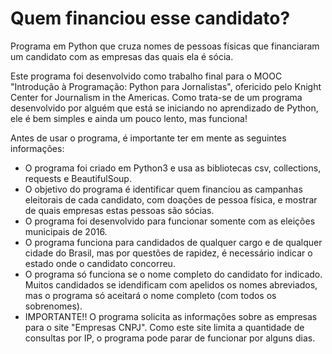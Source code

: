 # Quem financiou esse candidato?
Programa em Python que cruza nomes de pessoas físicas que financiaram um candidato com as empresas das quais ela é sócia.

Este programa foi desenvolvido como trabalho final para o MOOC "Introdução à Programação: Python para Jornalistas", ofericido pelo Knight Center for Journalism in the Americas.
Como trata-se de um programa desenvolvido por alguém que está se iniciando no aprendizado de Python, ele é bem simples e ainda um pouco lento, mas funciona!

Antes de usar o programa, é importante ter em mente as seguintes informações:
- O programa foi criado em Python3 e usa as bibliotecas csv, collections, requests e BeautifulSoup.
- O objetivo do programa é identificar quem financiou as campanhas eleitorais de cada candidato, com doações de pessoa física, e mostrar de quais empresas estas pessoas são sócias.
- O programa foi desenvolvido para funcionar somente com as eleições municipais de 2016.
- O programa funciona para candidados de qualquer cargo e de qualquer cidade do Brasil, mas por questões de rapidez, é necessário indicar o estado onde o candidato concorreu.
- O programa só funciona se o nome completo do candidato for indicado. Muitos candidados se idendificam com apelidos os nomes abreviados, mas o programa só aceitará o nome completo (com todos os sobrenomes).
- IMPORTANTE!! O programa solicita as informações sobre as empresas para o site "Empresas CNPJ". Como este site limita a quantidade de consultas por IP, o programa pode parar de funcionar por alguns dias.
